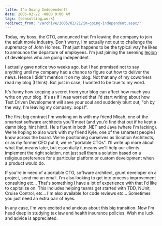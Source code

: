 ```yaml
---
title: I'm Going Independent!
date: 2005-02-22 -0800 9:00 AM
tags: [consulting,work]
redirect_from: "/archive/2005/02/21/im-going-independent.aspx/"
---
```


Today, my boss, the CTO, announced that I'm leaving the company to join
the adult movie industry. Don't worry, I'm actually not out to challenge
the supremacy of John Holmes. That just happens to be the typical way he
likes to announce the departure of employees. I'm just joining the
seeming [legion](http://dotAvery.com/blog/archive/2005/02/21/2542.aspx)
of developers who are going independent.

I actually gave notice two weeks ago, but I had promised not to say
anything until my company had a chance to figure out how to deliver the
news. Hence I didn't mention it on my blog. Not that any of my coworkers
read my blog (I think). But just in case, I wanted to be true to my
word.

It's funny how keeping a secret from your blog can affect how much you
write on your blog. It's as if I was worried that I'd start writing
about how Test Driven Development will save your soul and suddenly blurt
out, "oh by the way, I'm leaving my company. oops!".

The first big contract I'm working on is with my friend Micah, one of
the smartest software architects you'll meet (and you'd find that out if
he kept a damn blog. hint hint!). He's fluent in both .NET and Java
(where I'm lacking). We're hoping to also work with my friend Kyle, one
of the smartest people I know across the board. We're positioning
ourselves as Solution Architects, or as my former CEO put it, we're
"portable CTOs". I'll write up more about what that means later, but
essentially it means we'll help our clients implement the right
solution, not just sell them a solution based on a religious preference
for a particular platform or custom development when a product would do.

If you're in need of a portable CTO, software architect, grunt developer
on a project, send me an email. I'm also looking to get into process
improvement consulting etc... That's something I have a lot of
experience with that I'd like to capitalize on. This includes helping
teams get started with TDD, NUnit, Cruise Control, etc... I'm also
available for code reviews etc... Sometimes you just need an extra pair
of eyes.

In any case, I'm very excited and anxious about this big transition. Now
I'm head deep in studying tax law and health insurance policies. Wish me
luck and advice is appreciated.
